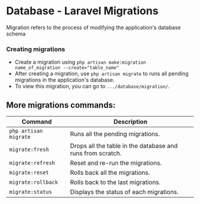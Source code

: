 # Database - Laravel Migrations
Migration refers to the process of modifying the application's database schema
###  Creating migrations 
- Create a migration using `php artisan make:migration name_of_migration --create="table_name"`
- After creating a migration, use `php artisan migrate` to runs all pending migrations in the application's database.
- To view this migration, you can go to `.../database/migration/`.

## More migrations commands:

| Command               | Description
------------------------|------------------------------------
|`php artisan migrate` | Runs all the pending migrations.
|`migrate:fresh` | Drops all the table in the database and runs from scratch.
|`migrate:refresh` | Reset and re-run the migrations.
|`migrate:reset` | Rolls back all the migrations.
|`migrate:rollback` | Rolls back to the last migrations.
|`migrate:status` | Displays the status of each migrations.
